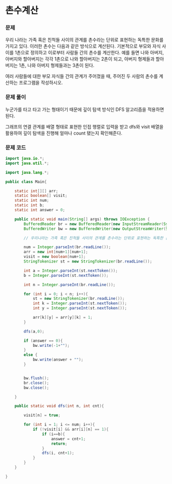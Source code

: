 # 촌수계산


### 문제
우리 나라는 가족 혹은 친척들 사이의 관계를 촌수라는 단위로 표현하는 독특한 문화를 가지고 있다. 이러한 촌수는 다음과 같은 방식으로 계산된다. 기본적으로 부모와 자식 사이를 1촌으로 정의하고 이로부터 사람들 간의 촌수를 계산한다. 예를 들면 나와 아버지, 아버지와 할아버지는 각각 1촌으로 나와 할아버지는 2촌이 되고, 아버지 형제들과 할아버지는 1촌, 나와 아버지 형제들과는 3촌이 된다.

여러 사람들에 대한 부모 자식들 간의 관계가 주어졌을 때, 주어진 두 사람의 촌수를 계산하는 프로그램을 작성하시오.

### 문제 풀이
누군가를 타고 타고 가는 형태이기 때문에 깊이 탐색 방식인 DFS 알고리즘을 적용하면 된다.

그래프의 연결 관계를 배열 형태로 표현한 인접 행렬로 입력을 받고 dfs와 visit 배열을 활용하여 깊이 탐색을 진행해 얼마나 count 됐는지 확인해준다.

### 문제 코드

~~~java
import java.io.*;
import java.util.*;

import java.lang.*;

public class Main{

    static int[][] arr;
    static boolean[] visit;
    static int num;
    static int b;
    static int answer = 0;

    public static void main(String[] args) throws IOException {
        BufferedReader br = new BufferedReader(new InputStreamReader(System.in));
        BufferedWriter bw = new BufferedWriter(new OutputStreamWriter(System.out));

        // 우리나라는 가족 혹은 친척들 사이의 관계를 촌수라는 단위로 표현하는 독특한 문화를 가지고 있다.

        num = Integer.parseInt(br.readLine());
        arr = new int[num+1][num+1];
        visit = new boolean[num+1];
        StringTokenizer st = new StringTokenizer(br.readLine());

        int a = Integer.parseInt(st.nextToken());
        b = Integer.parseInt(st.nextToken());

        int n = Integer.parseInt(br.readLine());

        for (int i = 0; i < n; i++){
            st = new StringTokenizer(br.readLine());
            int k = Integer.parseInt(st.nextToken());
            int y = Integer.parseInt(st.nextToken());

            arr[k][y] = arr[y][k] = 1;
        }

        dfs(a,0);

        if (answer == 0){
            bw.write(-1+"");
        }
        else {
            bw.write(answer + "");
        }


        bw.flush();
        br.close();
        bw.close();

    }

    public static void dfs(int n, int cnt){

        visit[n] = true;

        for (int i = 1; i <= num; i++){
            if (!visit[i] && arr[i][n] == 1){
                if (i==b){
                    answer = cnt+1;
                    return;
                }
                dfs(i, cnt+1);
            }
        }
    }

}
~~~